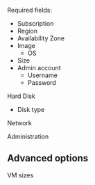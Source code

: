 Required fields:

- Subscription
- Region
- Availability Zone
- Image
    - OS
- Size
- Admin account
    - Username
    - Password

Hard Disk

- Disk type

Network

Administration

## Advanced options

VM sizes